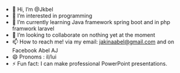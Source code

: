 - 👋 Hi, I’m @Jkbel
- 👀 I’m interested in programming
- 🌱 I’m currently learning Java framework spring boot and in php framwork laravel
- 💞️ I’m looking to collaborate on nothing yet at the moment
- 📫 How to reach me! via my email: jakinaabel@gmail.com and on Facebook Abel AJ
- 😄 Pronoms : il/lui
- ⚡ Fun fact: I can make professional PowerPoint presentations.

<!---
Jkbel/Jkbel is a ✨ special ✨ repository because its `README.md` (this file) appears on your GitHub profile.
You can click the Preview link to take a look at your changes.
--->
